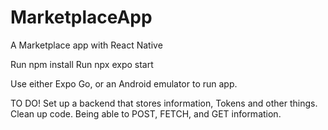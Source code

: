# MarketplaceApp
A Marketplace app with React Native


Run npm install
Run npx expo start

Use either Expo Go, or an Android emulator to run app.

TO DO!
Set up a backend that stores information, Tokens and other things.
Clean up code.
Being able to POST, FETCH, and GET information.
